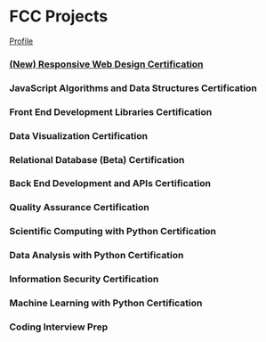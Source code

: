 # FCC Projects

[Profile](https://www.freecodecamp.org/ge3224)

### [(New) Responsive Web Design Certification](./nrwd/README.md)

### JavaScript Algorithms and Data Structures Certification

### Front End Development Libraries Certification

### Data Visualization Certification

### Relational Database (Beta) Certification

### Back End Development and APIs Certification

### Quality Assurance Certification

### Scientific Computing with Python Certification

### Data Analysis with Python Certification

### Information Security Certification

### Machine Learning with Python Certification

### Coding Interview Prep
